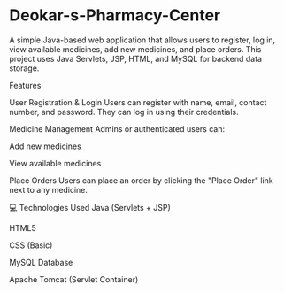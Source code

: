 # Deokar-s-Pharmacy-Center
A simple Java-based web application that allows users to register, log in, view available medicines, add new medicines, and place orders. This project uses Java Servlets, JSP, HTML, and MySQL for backend data storage.

 Features
 
User Registration & Login
Users can register with name, email, contact number, and password. They can log in using their credentials.

Medicine Management
Admins or authenticated users can:

Add new medicines

View available medicines

Place Orders
Users can place an order by clicking the "Place Order" link next to any medicine.

💻 Technologies Used
Java (Servlets + JSP)

HTML5

CSS (Basic)

MySQL Database

Apache Tomcat (Servlet Container)
